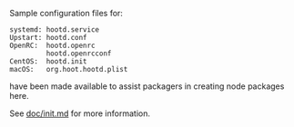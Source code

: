 Sample configuration files for:
```
systemd: hootd.service
Upstart: hootd.conf
OpenRC:  hootd.openrc
         hootd.openrcconf
CentOS:  hootd.init
macOS:   org.hoot.hootd.plist
```
have been made available to assist packagers in creating node packages here.

See [doc/init.md](../../doc/init.md) for more information.
